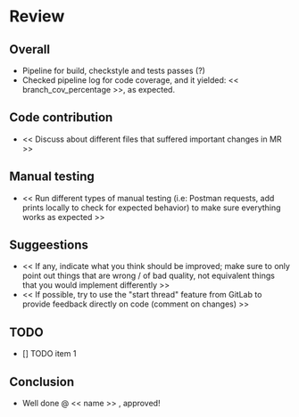 # Review

## Overall
- Pipeline for build, checkstyle and tests passes (?)
- Checked pipeline log for code coverage, and it yielded: << branch_cov_percentage >>, as expected. 


## Code contribution
- << Discuss about different files that suffered important changes in MR >>




## Manual testing
- << Run different types of manual testing (i.e: Postman requests, add prints locally to check for expected behavior) to make sure everything works as expected >>


## Suggeestions
- << If any, indicate what you think should be improved; make sure to only point out things that are wrong / of bad quality, not equivalent things that you would implement differently >>
- << If possible, try to use the "start thread" feature from GitLab to provide feedback directly on code (comment on changes) >> 


## TODO
- [] TODO item 1


## Conclusion
- Well done @ << name >> , approved!





